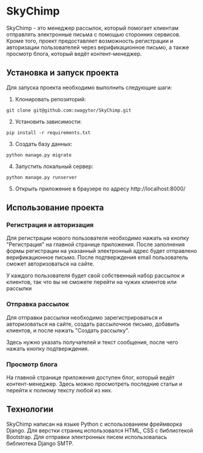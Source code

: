 # SkyChimp

SkyChimp - это менеджер рассылок, который помогает клиентам отправлять электронные письма с помощью сторонних сервисов.
Кроме того, проект предоставляет возможность регистрации и авторизации пользователей через верификационное письмо, а
также просмотр блога, который ведёт контент-менеджер.

## Установка и запуск проекта

Для запуска проекта необходимо выполнить следующие шаги:

1. Клонировать репозиторий:

```
git clone git@github.com:swagytor/SkyChimp.git
```

2. Установить зависимости:

```
pip install -r requirements.txt
```

3. Создать базу данных:

```
python manage.py migrate
```

4. Запустить локальный сервер:

```
python manage.py runserver
```

5. Открыть приложение в браузере по адресу http://localhost:8000/

## Использование проекта

### Регистрация и авторизация

Для регистрации нового пользователя необходимо нажать на кнопку "Регистрация" на главной странице приложения. После
заполнения формы регистрации на указанный электронный адрес будет отправлено верификационное письмо. После подтверждения
email пользователь сможет авторизоваться на сайте.

У каждого пользователя будет свой собственный набор рассылок и клиентов, так что вы не сможете перейти на чужих клиентов или рассылки
### Отправка рассылок

Для отправки рассылки необходимо зарегистрироваться и авторизоваться на сайте, создать рассылочное письмо, добавить
клиентов, и после нажать "Создать рассылку".

Здесь нужно указать получателей и текст сообщения, после чего нажать кнопку подтверждения.

### Просмотр блога

На главной странице приложения доступен блог, который ведёт контент-менеджер. Здесь можно просмотреть последние статьи и
перейти к полному тексту любой из них.

## Технологии

SkyChimp написан на языке Python с использованием фреймворка Django. Для верстки страниц использовался HTML, CSS с
библиотекой Bootstrap. Для отправки электронных писем использовалась библиотека Django SMTP.